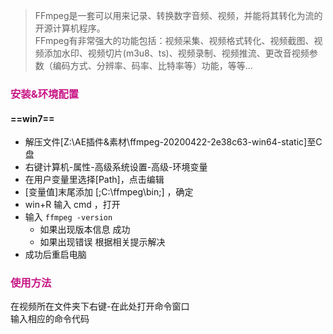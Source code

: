 >FFmpeg是一套可以用来记录、转换数字音频、视频，并能将其转化为流的开源计算机程序。   
>FFmpeg有非常强大的功能包括：视频采集、视频格式转化、视频截图、视频添加水印、视频切片(m3u8、ts)、视频录制、视频推流、更改音视频参数（编码方式、分辨率、码率、比特率等）功能，等等...

### <font color=#C71585> 安装&环境配置 </font>
#### ==win7==
* 解压文件[Z:\AE插件&素材\ffmpeg-20200422-2e38c63-win64-static]至C盘
* 右键计算机-属性-高级系统设置-高级-环境变量
* 在用户变量里选择[Path]，点击编辑
* [变量值]末尾添加  [;C:\ffmpeg\bin;]  ，确定
* win+R 输入 cmd ，打开
* 输入 `ffmpeg -version`
  + 如果出现版本信息   成功
  + 如果出现错误   根据相关提示解决
* 成功后重启电脑

### <font color=#C71585> 使用方法 </font>
在视频所在文件夹下右键-在此处打开命令窗口   
输入相应的命令代码
